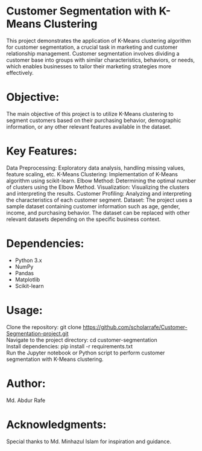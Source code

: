 # Customer Segmentation with K-Means Clustering

This project demonstrates the application of K-Means clustering algorithm for customer segmentation, a crucial task in marketing and customer relationship management. Customer segmentation involves dividing a customer base into groups with similar characteristics, behaviors, or needs, which enables businesses to tailor their marketing strategies more effectively.

# Objective:
The main objective of this project is to utilize K-Means clustering to segment customers based on their purchasing behavior, demographic information, or any other relevant features available in the dataset.

# Key Features:

Data Preprocessing: Exploratory data analysis, handling missing values, feature scaling, etc.
K-Means Clustering: Implementation of K-Means algorithm using scikit-learn.
Elbow Method: Determining the optimal number of clusters using the Elbow Method.
Visualization: Visualizing the clusters and interpreting the results.
Customer Profiling: Analyzing and interpreting the characteristics of each customer segment.
Dataset:
The project uses a sample dataset containing customer information such as age, gender, income, and purchasing behavior. The dataset can be replaced with other relevant datasets depending on the specific business context.

# Dependencies:

- Python 3.x 
- NumPy
- Pandas
- Matplotlib
- Scikit-learn

# Usage:

Clone the repository: git clone https://github.com/scholarrafe/Customer-Segmentation-project.git \
Navigate to the project directory: cd customer-segmentation \
Install dependencies: pip install -r requirements.txt \
Run the Jupyter notebook or Python script to perform customer segmentation with K-Means clustering.

# Author:
Md. Abdur Rafe

# Acknowledgments:
Special thanks to Md. Minhazul Islam for inspiration and guidance.
